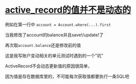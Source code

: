 # [active_record的值并不是动态的](/2019/12_2/active_record_not_dynatic.md)

例如在第一行中 `account = Account.where(...).first`

当我修改了account的balance并且save!/update!了

再次取`account.balance`还是修改前的值

这是我写账户变动相关的单元测试时遇到的一个"坑"

ActiveRecord不会动态更新值的原因很简单，

因为值是存在数据库里的，不可能每次获取值都要执行一条SQL吧
